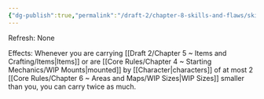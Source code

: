 ```yaml
---
{"dg-publish":true,"permalink":"/draft-2/chapter-8-skills-and-flaws/skill-list/might/rank-4/beast-of-burden/"}
---
```


Refresh: None

Effects:
Whenever you are carrying [[Draft 2/Chapter 5 ~ Items and Crafting/Items\|Items]] or are [[Core Rules/Chapter 4 ~ Starting Mechanics/WIP Mounts\|mounted]] by [[Character\|characters]] of at most 2 [[Core Rules/Chapter 6 ~ Areas and Maps/WIP Sizes\|WIP Sizes]] smaller than you, you can carry twice as much.

